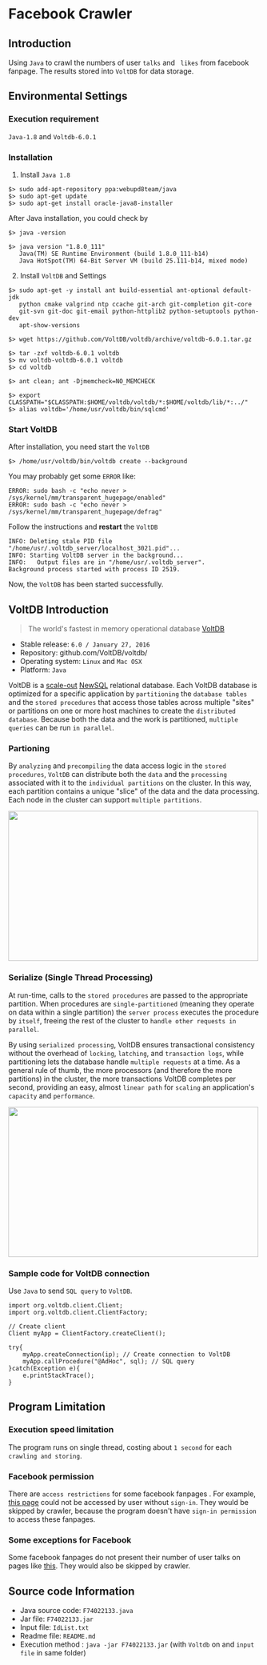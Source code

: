 # Facebook Crawler

## Introduction
Using `Java` to crawl the numbers of user `talks` and ` likes` from facebook fanpage.
The results stored into `VoltDB` for data storage.


## Environmental Settings

### Execution requirement

 `Java-1.8` and `Voltdb-6.0.1` 
 
 
### Installation

1. Install `Java 1.8`
```terminal=
$> sudo add-apt-repository ppa:webupd8team/java
$> sudo apt-get update
$> sudo apt-get install oracle-java8-installer
```
After Java installation, you could check by
```terminal=
$> java -version

$> java version "1.8.0_111"
   Java(TM) SE Runtime Environment (build 1.8.0_111-b14)
   Java HotSpot(TM) 64-Bit Server VM (build 25.111-b14, mixed mode)
```
2. Install `VoltDB` and Settings
``` terminal=
$> sudo apt-get -y install ant build-essential ant-optional default-jdk
   python cmake valgrind ntp ccache git-arch git-completion git-core
   git-svn git-doc git-email python-httplib2 python-setuptools python-dev
   apt-show-versions
       
$> wget https://github.com/VoltDB/voltdb/archive/voltdb-6.0.1.tar.gz
    
$> tar -zxf voltdb-6.0.1 voltdb
$> mv voltdb-voltdb-6.0.1 voltdb
$> cd voltdb
    
$> ant clean; ant -Djmemcheck=NO_MEMCHECK
    
$> export CLASSPATH="$CLASSPATH:$HOME/voltdb/voltdb/*:$HOME/voltdb/lib/*:../"
$> alias voltdb='/home/usr/voltdb/bin/sqlcmd'
```

### Start VoltDB

After installation, you need start the `VoltDB`

```terminal=
$> /home/usr/voltdb/bin/voltdb create --background
```

You may probably get some `ERROR` like:
```terminal=
ERROR: sudo bash -c "echo never > /sys/kernel/mm/transparent_hugepage/enabled"
ERROR: sudo bash -c "echo never > /sys/kernel/mm/transparent_hugepage/defrag"
```
Follow the instructions and **restart** the `VoltDB`

```terminal=
INFO: Deleting stale PID file "/home/usr/.voltdb_server/localhost_3021.pid"...
INFO: Starting VoltDB server in the background...
INFO:   Output files are in "/home/usr/.voltdb_server".
Background process started with process ID 2519.
```
Now, the `VoltDB` has been started successfully.

## VoltDB Introduction

> The world's fastest in memory operational database [VoltDB](https://www.voltdb.com)

* Stable release:  `6.0 / January 27, 2016`
* Repository: 	github.com/VoltDB/voltdb/
* Operating system:	`Linux` and `Mac OSX`
* Platform: `Java`

VoltDB is a  [scale-out](http://www.ems5.com/view.php?id=308) [NewSQL]("https://en.wikipedia.org/wiki/NewSQL") relational database. Each VoltDB database is optimized for a specific application by `partitioning` the `database tables` and the `stored procedures` that access those tables across multiple "sites" or partitions on one or more host machines to create the `distributed database`. Because both the data and the work is partitioned, `multiple queries` can be run `in parallel`. 

### Partioning 

By `analyzing` and `precompiling` the data access logic in the `stored procedures`, `VoltDB` can distribute both the `data` and the `processing` associated with it to the `individual partitions` on the cluster. In this way, each partition contains a unique "slice" of the data and the data processing. Each node in the cluster can support `multiple partitions`.

<img src="https://docs.voltdb.com/graphics/OverviewPictPartition.png" height="300" width="500"></img>

### Serialize (Single Thread Processing)

At run-time, calls to the `stored procedures` are passed to the appropriate partition. When procedures are `single-partitioned` (meaning they operate on data within a single partition) the `server process` executes the procedure by `itself`, freeing the rest of the cluster to `handle other requests in parallel`.

By using `serialized processing`, VoltDB ensures transactional consistency without the overhead of `locking`, `latching`, and `transaction logs`, while partitioning lets the database handle `multiple requests` at a time. As a general rule of thumb, the more processors (and therefore the more partitions) in the cluster, the more transactions VoltDB completes per second, providing an easy, almost `linear path` for `scaling` an application's `capacity` and `performance`.

<img src="https://docs.voltdb.com/graphics/OverviewPictSerialization.png" height="300" width="500"></img>

### Sample code for VoltDB connection

Use `Java` to send `SQL query` to `VoltDB`.
```java=
import org.voltdb.client.Client;
import org.voltdb.client.ClientFactory;

// Create client
Client myApp = ClientFactory.createClient();

try{
    myApp.createConnection(ip); // Create connection to VoltDB
    myApp.callProcedure("@AdHoc", sql); // SQL query
}catch(Exception e){
    e.printStackTrace();
}
```

## Program Limitation

### Execution speed limitation
The program runs on single thread, costing about `1 second` for each `crawling and storing`.

### Facebook permission
There are `access restrictions` for some facebook fanpages . For example, [this page](https://www.facebook.com/pg/172159439521671/likes/?ref=page_internal) could not be accessed by user without `sign-in`. They would be skipped by crawler, because the program doesn't have `sign-in permission` to access these fanpages.

### Some exceptions for Facebook
Some facebook fanpages do not present their number of user talks on pages like [this](https://www.facebook.com/profile.php?id=257722857678218). 
They would also be skipped by crawler.


## Source code Information 

* Java source code:  ` F74022133.java `
* Jar file: `F74022133.jar `
* Input file: ` IdList.txt `
* Readme file: `README.md`
* Execution method : ` java -jar F74022133.jar `
 (with `Voltdb` on and `input file` in same folder)
